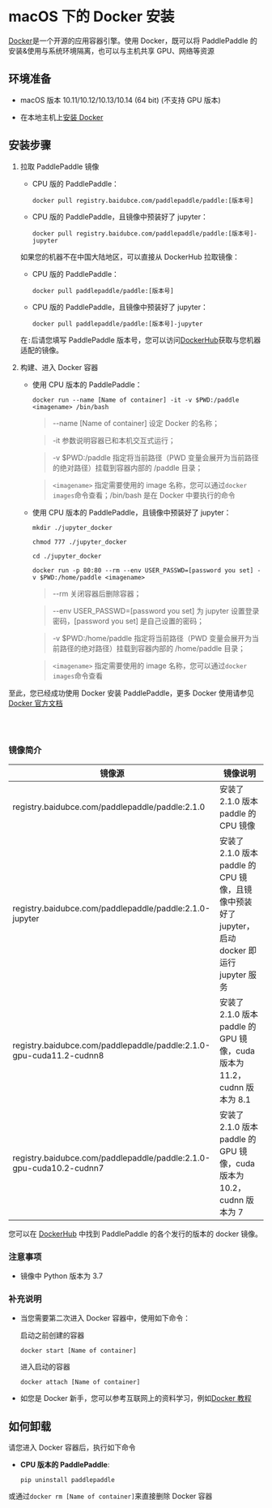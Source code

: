 # **macOS 下的 Docker 安装**

[Docker](https://docs.docker.com/install/)是一个开源的应用容器引擎。使用 Docker，既可以将 PaddlePaddle 的安装&使用与系统环境隔离，也可以与主机共享 GPU、网络等资源

## 环境准备

- macOS 版本 10.11/10.12/10.13/10.14 (64 bit) (不支持 GPU 版本)

- 在本地主机上[安装 Docker](https://hub.docker.com/search/?type=edition&offering=community)

## 安装步骤

1. 拉取 PaddlePaddle 镜像

    * CPU 版的 PaddlePaddle：
        ```
        docker pull registry.baidubce.com/paddlepaddle/paddle:[版本号]
        ```

    * CPU 版的 PaddlePaddle，且镜像中预装好了 jupyter：
        ```
        docker pull registry.baidubce.com/paddlepaddle/paddle:[版本号]-jupyter
        ```

    如果您的机器不在中国大陆地区，可以直接从 DockerHub 拉取镜像：

    * CPU 版的 PaddlePaddle：
        ```
        docker pull paddlepaddle/paddle:[版本号]
        ```

    * CPU 版的 PaddlePaddle，且镜像中预装好了 jupyter：
        ```
        docker pull paddlepaddle/paddle:[版本号]-jupyter
        ```

    在`:`后请您填写 PaddlePaddle 版本号，您可以访问[DockerHub](https://hub.docker.com/r/paddlepaddle/paddle/tags/)获取与您机器适配的镜像。

2. 构建、进入 Docker 容器

    * 使用 CPU 版本的 PaddlePaddle：



        ```
        docker run --name [Name of container] -it -v $PWD:/paddle <imagename> /bin/bash
        ```

        > --name [Name of container] 设定 Docker 的名称；


        > -it 参数说明容器已和本机交互式运行；


        > -v $PWD:/paddle 指定将当前路径（PWD 变量会展开为当前路径的绝对路径）挂载到容器内部的 /paddle 目录；

        > `<imagename>` 指定需要使用的 image 名称，您可以通过`docker images`命令查看；/bin/bash 是在 Docker 中要执行的命令

    * 使用 CPU 版本的 PaddlePaddle，且镜像中预装好了 jupyter：

        ```
        mkdir ./jupyter_docker
        ```
        ```
        chmod 777 ./jupyter_docker
        ```
        ```
        cd ./jupyter_docker
        ```
        ```
        docker run -p 80:80 --rm --env USER_PASSWD=[password you set] -v $PWD:/home/paddle <imagename>
        ```

        > --rm 关闭容器后删除容器；


        > --env USER_PASSWD=[password you set] 为 jupyter 设置登录密码，[password you set] 是自己设置的密码；


        > -v $PWD:/home/paddle 指定将当前路径（PWD 变量会展开为当前路径的绝对路径）挂载到容器内部的 /home/paddle 目录；

        > `<imagename>` 指定需要使用的 image 名称，您可以通过`docker images`命令查看




至此，您已经成功使用 Docker 安装 PaddlePaddle，更多 Docker 使用请参见[Docker 官方文档](https://docs.docker.com)

<a name="dockers"></a>
</br></br>
### **镜像简介**
<p align="center">
<table>
    <thead>
    <tr>
        <th> 镜像源 </th>
        <th> 镜像说明 </th>
    </tr>
    </thead>
    <tbody>
        <tr>
        <td> registry.baidubce.com/paddlepaddle/paddle:2.1.0 </td>
        <td> 安装了 2.1.0 版本 paddle 的 CPU 镜像 </td>
    </tr>
    <tr>
        <td> registry.baidubce.com/paddlepaddle/paddle:2.1.0-jupyter </td>
        <td> 安装了 2.1.0 版本 paddle 的 CPU 镜像，且镜像中预装好了 jupyter，启动 docker 即运行 jupyter 服务 </td>
    </tr>
    <tr>
        <td> registry.baidubce.com/paddlepaddle/paddle:2.1.0-gpu-cuda11.2-cudnn8 </td>
        <td> 安装了 2.1.0 版本 paddle 的 GPU 镜像，cuda 版本为 11.2，cudnn 版本为 8.1 </td>
    </tr>
        <tr>
        <td> registry.baidubce.com/paddlepaddle/paddle:2.1.0-gpu-cuda10.2-cudnn7 </td>
        <td> 安装了 2.1.0 版本 paddle 的 GPU 镜像，cuda 版本为 10.2，cudnn 版本为 7 </td>
    </tr>
   </tbody>
</table>
</p>

您可以在 [DockerHub](https://hub.docker.com/r/paddlepaddle/paddle/tags/) 中找到 PaddlePaddle 的各个发行的版本的 docker 镜像。


### 注意事项

* 镜像中 Python 版本为 3.7

### 补充说明

* 当您需要第二次进入 Docker 容器中，使用如下命令：

    启动之前创建的容器
    ```
    docker start [Name of container]
    ```

    进入启动的容器
    ```
    docker attach [Name of container]
    ```

* 如您是 Docker 新手，您可以参考互联网上的资料学习，例如[Docker 教程](http://www.runoob.com/docker/docker-hello-world.html)

## 如何卸载

请您进入 Docker 容器后，执行如下命令

* **CPU 版本的 PaddlePaddle**:
    ```
    pip uninstall paddlepaddle
    ```

或通过`docker rm [Name of container]`来直接删除 Docker 容器
